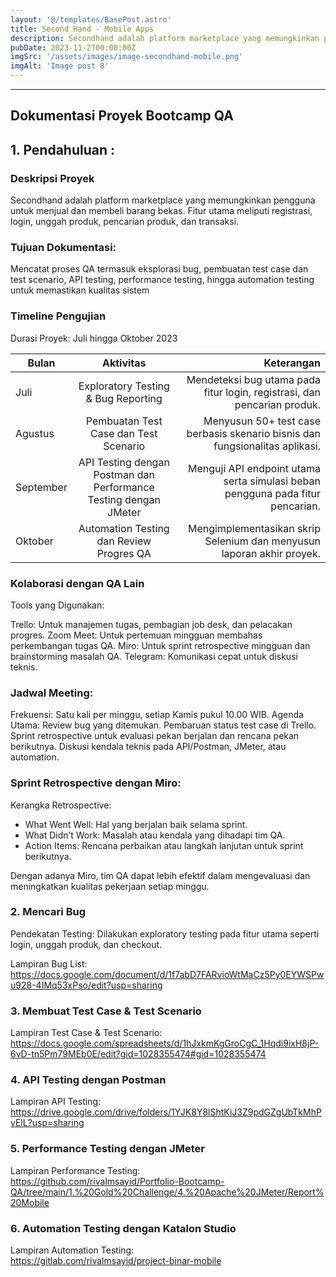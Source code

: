 ```yaml
---
layout: '@/templates/BasePost.astro'
title: Second Hand - Mobile Apps
description: Secondhand adalah platform marketplace yang memungkinkan pengguna untuk menjual dan membeli barang bekas.
pubDate: 2023-11-2T00:00:00Z
imgSrc: '/assets/images/image-secondhand-mobile.png'
imgAlt: 'Image post 8'
---
```


---


## Dokumentasi Proyek Bootcamp QA

## 1. Pendahuluan : 

### Deskripsi Proyek

Secondhand adalah platform marketplace yang memungkinkan pengguna untuk menjual dan membeli barang bekas. Fitur utama meliputi registrasi, login, unggah produk, pencarian produk, dan transaksi.

### Tujuan Dokumentasi:

Mencatat proses QA termasuk eksplorasi bug, pembuatan test case dan test scenario, API testing, performance testing, hingga automation testing untuk memastikan kualitas sistem

### Timeline Pengujian

Durasi Proyek: Juli hingga Oktober 2023

| Bulan         |      Aktivitas                                                   | Keterangan |
| ------------- | :--------------------------------------------------------------: | -----------------------------------------------------------------------------: |
| Juli          | Exploratory Testing & Bug Reporting	                             | Mendeteksi bug utama pada fitur login, registrasi, dan pencarian produk.       |
| Agustus       | Pembuatan Test Case dan Test Scenario	                           | Menyusun 50+ test case berbasis skenario bisnis dan fungsionalitas aplikasi.   |
| September	    | API Testing dengan Postman dan Performance Testing dengan JMeter | Menguji API endpoint utama serta simulasi beban pengguna pada fitur pencarian. |
| Oktober	      | Automation Testing dan Review Progres QA                         | Mengimplementasikan skrip Selenium dan menyusun laporan akhir proyek.          |

### Kolaborasi dengan QA Lain
Tools yang Digunakan:

Trello: Untuk manajemen tugas, pembagian job desk, dan pelacakan progres.
Zoom Meet: Untuk pertemuan mingguan membahas perkembangan tugas QA.
Miro: Untuk sprint retrospective mingguan dan brainstorming masalah QA.
Telegram: Komunikasi cepat untuk diskusi teknis. 

### Jadwal Meeting:

Frekuensi: Satu kali per minggu, setiap Kamis pukul 10.00 WIB.
Agenda Utama:
Review bug yang ditemukan.
Pembaruan status test case di Trello.
Sprint retrospective untuk evaluasi pekan berjalan dan rencana pekan berikutnya.
Diskusi kendala teknis pada API/Postman, JMeter, atau automation.

### Sprint Retrospective dengan Miro:

Kerangka Retrospective:
- What Went Well: Hal yang berjalan baik selama sprint.
- What Didn’t Work: Masalah atau kendala yang dihadapi tim QA.
- Action Items: Rencana perbaikan atau langkah lanjutan untuk sprint berikutnya.

Dengan adanya Miro, tim QA dapat lebih efektif dalam mengevaluasi dan meningkatkan kualitas pekerjaan setiap minggu.

### 2. Mencari Bug

Pendekatan Testing:
Dilakukan exploratory testing pada fitur utama seperti login, unggah produk, dan checkout.

Lampiran Bug List:
https://docs.google.com/document/d/1f7abD7FARvioWtMaCz5Py0EYWSPwu928-4IMq53xPso/edit?usp=sharing

### 3. Membuat Test Case & Test Scenario

Lampiran Test Case & Test Scenario:
https://docs.google.com/spreadsheets/d/1hJxkmKgGroCgC_1Hqdi9ixH8jP-6vD-tn5Pm79MEb0E/edit?gid=1028355474#gid=1028355474

### 4. API Testing dengan Postman

Lampiran API Testing:
https://drive.google.com/drive/folders/1YJK8Y8lShtKiJ3Z9pdGZgUbTkMhPvElL?usp=sharing

### 5. Performance Testing dengan JMeter

Lampiran Performance Testing:                              
https://github.com/rivalmsayid/Portfolio-Bootcamp-QA/tree/main/1.%20Gold%20Challenge/4.%20Apache%20JMeter/Report%20Mobile

### 6. Automation Testing dengan Katalon Studio

Lampiran Automation Testing:                             
https://gitlab.com/rivalmsayid/project-binar-mobile